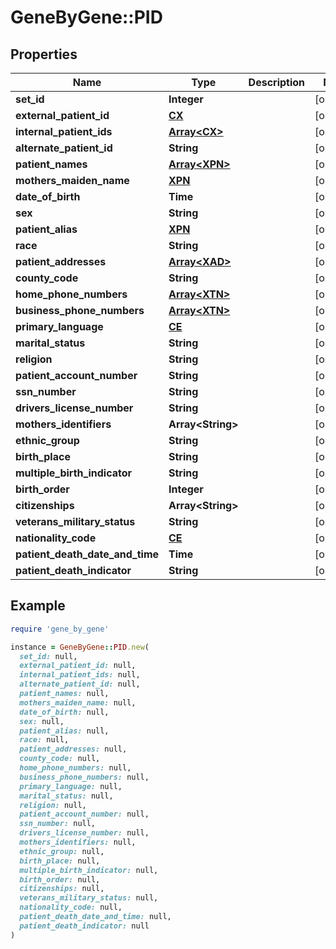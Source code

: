 # GeneByGene::PID

## Properties

| Name | Type | Description | Notes |
| ---- | ---- | ----------- | ----- |
| **set_id** | **Integer** |  | [optional] |
| **external_patient_id** | [**CX**](CX.md) |  | [optional] |
| **internal_patient_ids** | [**Array&lt;CX&gt;**](CX.md) |  | [optional] |
| **alternate_patient_id** | **String** |  | [optional] |
| **patient_names** | [**Array&lt;XPN&gt;**](XPN.md) |  | [optional] |
| **mothers_maiden_name** | [**XPN**](XPN.md) |  | [optional] |
| **date_of_birth** | **Time** |  | [optional] |
| **sex** | **String** |  | [optional] |
| **patient_alias** | [**XPN**](XPN.md) |  | [optional] |
| **race** | **String** |  | [optional] |
| **patient_addresses** | [**Array&lt;XAD&gt;**](XAD.md) |  | [optional] |
| **county_code** | **String** |  | [optional] |
| **home_phone_numbers** | [**Array&lt;XTN&gt;**](XTN.md) |  | [optional] |
| **business_phone_numbers** | [**Array&lt;XTN&gt;**](XTN.md) |  | [optional] |
| **primary_language** | [**CE**](CE.md) |  | [optional] |
| **marital_status** | **String** |  | [optional] |
| **religion** | **String** |  | [optional] |
| **patient_account_number** | **String** |  | [optional] |
| **ssn_number** | **String** |  | [optional] |
| **drivers_license_number** | **String** |  | [optional] |
| **mothers_identifiers** | **Array&lt;String&gt;** |  | [optional] |
| **ethnic_group** | **String** |  | [optional] |
| **birth_place** | **String** |  | [optional] |
| **multiple_birth_indicator** | **String** |  | [optional] |
| **birth_order** | **Integer** |  | [optional] |
| **citizenships** | **Array&lt;String&gt;** |  | [optional] |
| **veterans_military_status** | **String** |  | [optional] |
| **nationality_code** | [**CE**](CE.md) |  | [optional] |
| **patient_death_date_and_time** | **Time** |  | [optional] |
| **patient_death_indicator** | **String** |  | [optional] |

## Example

```ruby
require 'gene_by_gene'

instance = GeneByGene::PID.new(
  set_id: null,
  external_patient_id: null,
  internal_patient_ids: null,
  alternate_patient_id: null,
  patient_names: null,
  mothers_maiden_name: null,
  date_of_birth: null,
  sex: null,
  patient_alias: null,
  race: null,
  patient_addresses: null,
  county_code: null,
  home_phone_numbers: null,
  business_phone_numbers: null,
  primary_language: null,
  marital_status: null,
  religion: null,
  patient_account_number: null,
  ssn_number: null,
  drivers_license_number: null,
  mothers_identifiers: null,
  ethnic_group: null,
  birth_place: null,
  multiple_birth_indicator: null,
  birth_order: null,
  citizenships: null,
  veterans_military_status: null,
  nationality_code: null,
  patient_death_date_and_time: null,
  patient_death_indicator: null
)
```

